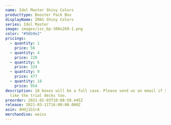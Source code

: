 ```yaml
---
name: Idol Master Shiny Colors
producttype: Booster Pack Box
displayName: IMAS Shiny Colors
series: Idol Master
image: images/isc_bp-300x269-1.png
color: "#56b9e2"
pricings:
  - quantity: 1
    price: 56
  - quantity: 4
    price: 220
  - quantity: 6
    price: 324
  - quantity: 9
    price: 477
  - quantity: 18
    price: 954
description: 18 boxes will be a full case. Please send us an email if you would
  like the trial decks too.
preorder: 2021-02-03T10:08:50.445Z
release: 2021-03-11T16:00:00.000Z
asin: dHdj1G1rA
merchandise: weiss
---
```

